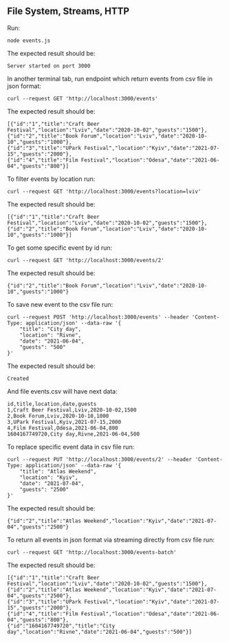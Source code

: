 

## File System, Streams, HTTP

Run:
```
node events.js
``` 

The expected result should be:

```
Server started on port 3000
```

In another terminal tab, run endpoint which return events from csv file in json format:
```
curl --request GET 'http://localhost:3000/events'
```

The expected result should be:

```
[{"id":"1","title":"Craft Beer Festival","location":"Lviv","date":"2020-10-02","guests":"1500"},
{"id":"2","title":"Book Forum","location":"Lviv","date":"2020-10-10","guests":"1000"},
{"id":"3","title":"UPark Festival","location":"Kyiv","date":"2021-07-15","guests":"2000"},
{"id":"4","title":"Film Festival","location":"Odesa","date":"2021-06-04","guests":"800"}]
```

To filter events by location run:

```
curl --request GET 'http://localhost:3000/events?location=lviv'
```

The expected result should be:

```
[{"id":"1","title":"Craft Beer Festival","location":"Lviv","date":"2020-10-02","guests":"1500"},{"id":"2","title":"Book Forum","location":"Lviv","date":"2020-10-10","guests":"1000"}]
```

To get some specific event by id run:

```
curl --request GET 'http://localhost:3000/events/2'
```

The expected result should be:

```
{"id":"2","title":"Book Forum","location":"Lviv","date":"2020-10-10","guests":"1000"}
```

To save new event to the csv file run:

```
curl --request POST 'http://localhost:3000/events' --header 'Content-Type: application/json' --data-raw '{
    "title": "City day",
    "location": "Rivne",
    "date": "2021-06-04",
    "guests": "500"
}'
```

The expected result should be:

```
Created
```

And file events.csv will have next data: 
```
id,title,location,date,guests
1,Craft Beer Festival,Lviv,2020-10-02,1500
2,Book Forum,Lviv,2020-10-10,1000
3,UPark Festival,Kyiv,2021-07-15,2000
4,Film Festival,Odesa,2021-06-04,800
1604167749720,City day,Rivne,2021-06-04,500
```

To replace specific event data in csv file run:

```
curl --request PUT 'http://localhost:3000/events/2' --header 'Content-Type: application/json' --data-raw '{
    "title": "Atlas Weekend",
    "location": "Kyiv",
    "date": "2021-07-04",
    "guests": "2500"
}'
```

The expected result should be:
```
{"id":"2","title":"Atlas Weekend","location":"Kyiv","date":"2021-07-04","guests":"2500"}
```

To return all events in json format via streaming directly from csv file run:

```
curl --request GET 'http://localhost:3000/events-batch'
```

The expected result should be:
```
[{"id":"1","title":"Craft Beer Festival","location":"Lviv","date":"2020-10-02","guests":"1500"},
{"id":"2","title":"Atlas Weekend","location":"Kyiv","date":"2021-07-04","guests":"2500"},
{"id":"3","title":"UPark Festival","location":"Kyiv","date":"2021-07-15","guests":"2000"},
{"id":"4","title":"Film Festival","location":"Odesa","date":"2021-06-04","guests":"800"},
{"id":"1604167749720","title":"City day","location":"Rivne","date":"2021-06-04","guests":"500"}]
```
